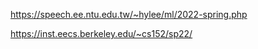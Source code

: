 https://speech.ee.ntu.edu.tw/~hylee/ml/2022-spring.php  

https://inst.eecs.berkeley.edu/~cs152/sp22/
